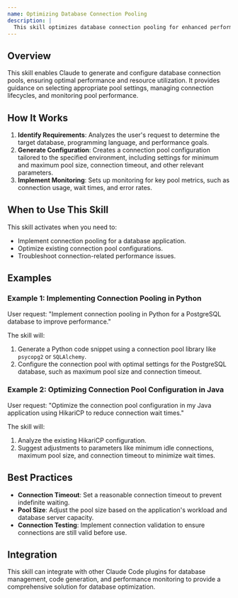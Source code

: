 ```yaml
---
name: Optimizing Database Connection Pooling
description: |
  This skill optimizes database connection pooling for enhanced performance and resource management. It is activated when the user requests assistance with connection pooling, database performance tuning, or connection lifecycle management. Use this skill to implement and configure connection pools in various programming languages, identify optimal pool settings, and troubleshoot common connection-related issues. The skill is triggered by phrases like "connection pooling," "optimize database connections," or "improve database performance with connection pool."
---
```


## Overview

This skill enables Claude to generate and configure database connection pools, ensuring optimal performance and resource utilization. It provides guidance on selecting appropriate pool settings, managing connection lifecycles, and monitoring pool performance.

## How It Works

1. **Identify Requirements**: Analyzes the user's request to determine the target database, programming language, and performance goals.
2. **Generate Configuration**: Creates a connection pool configuration tailored to the specified environment, including settings for minimum and maximum pool size, connection timeout, and other relevant parameters.
3. **Implement Monitoring**: Sets up monitoring for key pool metrics, such as connection usage, wait times, and error rates.

## When to Use This Skill

This skill activates when you need to:
- Implement connection pooling for a database application.
- Optimize existing connection pool configurations.
- Troubleshoot connection-related performance issues.

## Examples

### Example 1: Implementing Connection Pooling in Python

User request: "Implement connection pooling in Python for a PostgreSQL database to improve performance."

The skill will:
1. Generate a Python code snippet using a connection pool library like `psycopg2` or `SQLAlchemy`.
2. Configure the connection pool with optimal settings for the PostgreSQL database, such as maximum pool size and connection timeout.

### Example 2: Optimizing Connection Pool Configuration in Java

User request: "Optimize the connection pool configuration in my Java application using HikariCP to reduce connection wait times."

The skill will:
1. Analyze the existing HikariCP configuration.
2. Suggest adjustments to parameters like minimum idle connections, maximum pool size, and connection timeout to minimize wait times.

## Best Practices

- **Connection Timeout**: Set a reasonable connection timeout to prevent indefinite waiting.
- **Pool Size**: Adjust the pool size based on the application's workload and database server capacity.
- **Connection Testing**: Implement connection validation to ensure connections are still valid before use.

## Integration

This skill can integrate with other Claude Code plugins for database management, code generation, and performance monitoring to provide a comprehensive solution for database optimization.